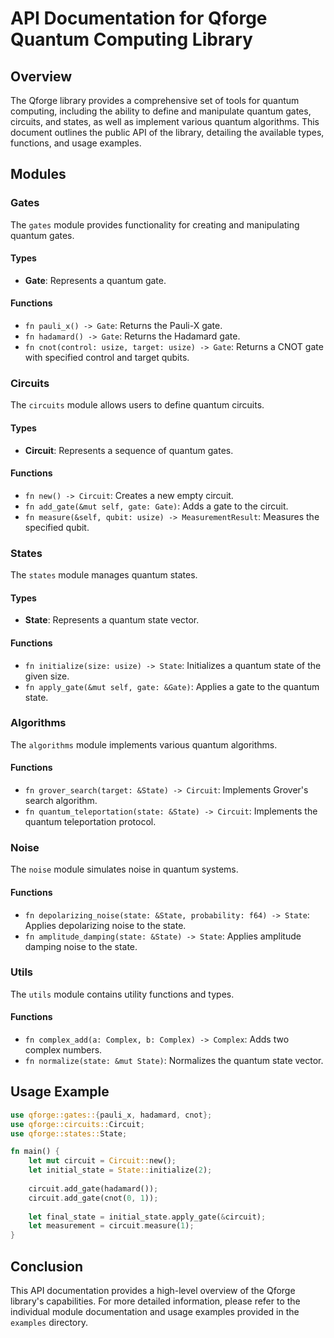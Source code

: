 # API Documentation for Qforge Quantum Computing Library

## Overview

The Qforge library provides a comprehensive set of tools for quantum computing, including the ability to define and manipulate quantum gates, circuits, and states, as well as implement various quantum algorithms. This document outlines the public API of the library, detailing the available types, functions, and usage examples.

## Modules

### Gates

The `gates` module provides functionality for creating and manipulating quantum gates.

#### Types

- **Gate**: Represents a quantum gate.

#### Functions

- `fn pauli_x() -> Gate`: Returns the Pauli-X gate.
- `fn hadamard() -> Gate`: Returns the Hadamard gate.
- `fn cnot(control: usize, target: usize) -> Gate`: Returns a CNOT gate with specified control and target qubits.

### Circuits

The `circuits` module allows users to define quantum circuits.

#### Types

- **Circuit**: Represents a sequence of quantum gates.

#### Functions

- `fn new() -> Circuit`: Creates a new empty circuit.
- `fn add_gate(&mut self, gate: Gate)`: Adds a gate to the circuit.
- `fn measure(&self, qubit: usize) -> MeasurementResult`: Measures the specified qubit.

### States

The `states` module manages quantum states.

#### Types

- **State**: Represents a quantum state vector.

#### Functions

- `fn initialize(size: usize) -> State`: Initializes a quantum state of the given size.
- `fn apply_gate(&mut self, gate: &Gate)`: Applies a gate to the quantum state.

### Algorithms

The `algorithms` module implements various quantum algorithms.

#### Functions

- `fn grover_search(target: &State) -> Circuit`: Implements Grover's search algorithm.
- `fn quantum_teleportation(state: &State) -> Circuit`: Implements the quantum teleportation protocol.

### Noise

The `noise` module simulates noise in quantum systems.

#### Functions

- `fn depolarizing_noise(state: &State, probability: f64) -> State`: Applies depolarizing noise to the state.
- `fn amplitude_damping(state: &State) -> State`: Applies amplitude damping noise to the state.

### Utils

The `utils` module contains utility functions and types.

#### Functions

- `fn complex_add(a: Complex, b: Complex) -> Complex`: Adds two complex numbers.
- `fn normalize(state: &mut State)`: Normalizes the quantum state vector.

## Usage Example

```rust
use qforge::gates::{pauli_x, hadamard, cnot};
use qforge::circuits::Circuit;
use qforge::states::State;

fn main() {
    let mut circuit = Circuit::new();
    let initial_state = State::initialize(2);
    
    circuit.add_gate(hadamard());
    circuit.add_gate(cnot(0, 1));
    
    let final_state = initial_state.apply_gate(&circuit);
    let measurement = circuit.measure(1);
}
```

## Conclusion

This API documentation provides a high-level overview of the Qforge library's capabilities. For more detailed information, please refer to the individual module documentation and usage examples provided in the `examples` directory.